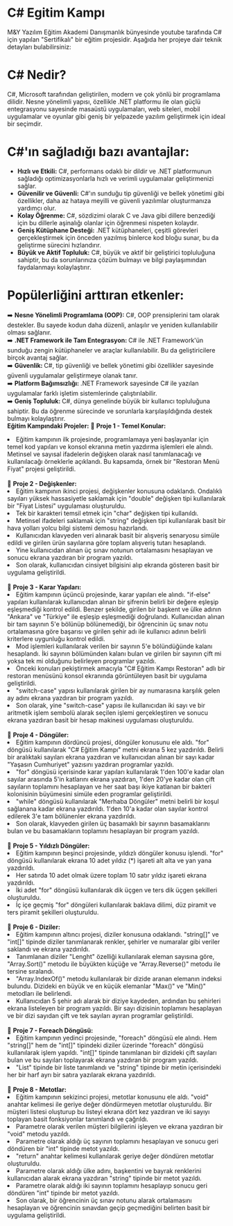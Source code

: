 # C# Egitim Kampı 

M&Y Yazılım Eğitim Akademi Danışmanlık bünyesinde youtube tarafında C# için yapılan "Sertifikalı" bir eğitim projesidir. Aşağıda her projeye dair teknik detayları bulabilirsiniz:

# C# Nedir?
C#, Microsoft tarafından geliştirilen, modern ve çok yönlü bir programlama dilidir. Nesne yönelimli yapısı, özellikle .NET platformu ile olan güçlü entegrasyonu sayesinde masaüstü uygulamaları, web siteleri, mobil uygulamalar ve oyunlar gibi geniş bir yelpazede yazılım geliştirmek için ideal bir seçimdir.
# C#'ın sağladığı bazı avantajlar:
* **Hızlı ve Etkili:** C#, performans odaklı bir dildir ve .NET platformunun sağladığı optimizasyonlarla hızlı ve verimli uygulamalar geliştirmenizi sağlar.
* **Güvenilir ve Güvenli:** C#'ın sunduğu tip güvenliği ve bellek yönetimi gibi özellikler, daha az hataya meyilli ve güvenli yazılımlar oluşturmanıza yardımcı olur.
* **Kolay Öğrenme:** C#, sözdizimi olarak C ve Java gibi dillere benzediği için bu dillerle aşinalığı olanlar için öğrenmesi nispeten kolaydır.
* **Geniş Kütüphane Desteği:** .NET kütüphaneleri, çeşitli görevleri gerçekleştirmek için önceden yazılmış binlerce kod bloğu sunar, bu da geliştirme sürecini hızlandırır.
* **Büyük ve Aktif Topluluk:** C#, büyük ve aktif bir geliştirici topluluğuna sahiptir, bu da sorunlarınıza çözüm bulmayı ve bilgi paylaşımından faydalanmayı kolaylaştırır.

# Popülerliğini arttıran etkenler:

➡️ <b> Nesne Yönelimli Programlama (OOP):</b> C#, OOP prensiplerini tam olarak destekler. Bu sayede kodun daha düzenli, anlaşılır ve yeniden kullanılabilir olması sağlanır.<br>
➡️ <b> .NET Framework ile Tam Entegrasyon: </b> C# ile .NET Framework'ün sunduğu zengin kütüphaneler ve araçlar kullanılabilir. Bu da geliştiricilere birçok avantaj sağlar.<br>
➡️ <b> Güvenlik: </b> C#, tip güvenliği ve bellek yönetimi gibi özellikler sayesinde güvenli uygulamalar geliştirmeye olanak tanır.<br>
➡️ <b> Platform Bağımsızlığı: </b> .NET Framework sayesinde C# ile yazılan uygulamalar farklı işletim sistemlerinde çalıştırılabilir.<br>
➡️ <b> Geniş Topluluk: </b> C#, dünya genelinde büyük bir kullanıcı topluluğuna sahiptir. Bu da öğrenme sürecinde ve sorunlarla karşılaşıldığında destek bulmayı kolaylaştırır.<br>
 <b>Eğitim Kampındaki Projeler:</b>
📍 <b> Proje 1 - Temel Konular: </b>

<li> Eğitim kampının ilk projesinde, programlamaya yeni başlayanlar için temel kod yapıları ve konsol ekranına metin yazdırma işlemleri ele alındı. Metinsel ve sayısal ifadelerin değişken olarak nasıl tanımlanacağı ve kullanılacağı örneklerle açıklandı. Bu kapsamda, örnek bir "Restoran Menü Fiyat" projesi geliştirildi.
</li>
<br />
📍 <b> Proje 2 - Değişkenler: </b>

<li>Eğitim kampının ikinci projesi, değişkenler konusuna odaklandı. Ondalıklı sayıları yüksek hassasiyetle saklamak için "double" değişken tipi kullanılarak bir "Fiyat Listesi" uygulaması oluşturuldu.
<li>Tek bir karakteri temsil etmek için "char" değişken tipi kullanıldı.</li>
<li>Metinsel ifadeleri saklamak için "string" değişken tipi kullanılarak basit bir hava yolları yolcu bilgi sistemi demosu hazırlandı.</li>
<li>Kullanıcıdan klavyeden veri alınarak basit bir alışveriş senaryosu simüle edildi ve girilen ürün sayılarına göre toplam alışveriş tutarı hesaplandı.</li>
<li>Yine kullanıcıdan alınan üç sınav notunun ortalamasını hesaplayan ve sonucu ekrana yazdıran bir program yazıldı.</li>
<li>Son olarak, kullanıcıdan cinsiyet bilgisini alıp ekranda gösteren basit bir uygulama geliştirildi.</li>
<br />
📍 <b> Proje 3 - Karar Yapıları: </b>

<li>Eğitim kampının üçüncü projesinde, karar yapıları ele alındı. "if-else" yapıları kullanılarak kullanıcıdan alınan bir şifrenin belirli bir değere eşleşip eşleşmediği kontrol edildi. Benzer şekilde, girilen bir başkent ve ülke adının "Ankara" ve "Türkiye" ile eşleşip eşleşmediği doğrulandı. Kullanıcıdan alınan bir tam sayının 5'e bölünüp bölünemediği, bir öğrencinin üç sınav notu ortalamasına göre başarısı ve girilen şehir adı ile kullanıcı adının belirli kriterlere uygunluğu kontrol edildi.</li>
<li>Mod işlemleri kullanılarak verilen bir sayının 5'e bölündüğünde kalanı hesaplandı. İki sayının bölümünden kalanı bulan ve girilen bir sayının çift mi yoksa tek mi olduğunu belirleyen programlar yazıldı.</li>
<li>Önceki konuları pekiştirmek amacıyla "C# Eğitim Kampı Restoran" adlı bir restoran menüsünü konsol ekranında görüntüleyen basit bir uygulama geliştirildi. </li>
<li>"switch-case" yapısı kullanılarak girilen bir ay numarasına karşılık gelen ay adını ekrana yazdıran bir program yazıldı.</li>
<li>Son olarak, yine "switch-case" yapısı ile kullanıcıdan iki sayı ve bir aritmetik işlem sembolü alarak seçilen işlemi gerçekleştiren ve sonucu ekrana yazdıran basit bir hesap makinesi uygulaması oluşturuldu.</li>
<br />
📍 <b> Proje 4 - Döngüler: </b>

<li>Eğitim kampının dördüncü projesi, döngüler konusunu ele aldı. "for" döngüsü kullanılarak "C# Eğitim Kampı" metni ekrana 5 kez yazdırıldı. Belirli bir aralıktaki sayıları ekrana yazdıran ve kullanıcıdan alınan bir sayı kadar "Yaşasın Cumhuriyet" yazısını yazdıran programlar yazıldı.</li>
<li>"for" döngüsü içerisinde karar yapıları kullanılarak 1'den 100'e kadar olan sayılar arasında 5'in katlarını ekrana yazdıran, 1'den 20'ye kadar olan çift sayıların toplamını hesaplayan ve her saat başı ikiye katlanan bir bakteri kolonisinin büyümesini simüle eden programlar geliştirildi.</li>
<li>"while" döngüsü kullanılarak "Merhaba Döngüler" metni belirli bir koşul sağlanana kadar ekrana yazdırıldı. 1'den 10'a kadar olan sayılar kontrol edilerek 3'e tam bölünenler ekrana yazdırıldı.</li>
<li>Son olarak, klavyeden girilen üç basamaklı bir sayının basamaklarını bulan ve bu basamakların toplamını hesaplayan bir program yazıldı.</li>
<br />
📍 <b> Proje 5 - Yıldızlı Döngüler: </b>

<li>Eğitim kampının beşinci projesinde, yıldızlı döngüler konusu işlendi. "for" döngüsü kullanılarak ekrana 10 adet yıldız (*) işareti alt alta ve yan yana yazdırıldı.</li>
<li>Her satırda 10 adet olmak üzere toplam 10 satır yıldız işareti ekrana yazdırıldı. </li>
<li>İki adet "for" döngüsü kullanılarak dik üçgen ve ters dik üçgen şekilleri oluşturuldu. </li>
<li>İç içe geçmiş "for" döngüleri kullanılarak baklava dilimi, düz piramit ve ters piramit şekilleri oluşturuldu.</li>
<br />
📍 <b> Proje 6 - Diziler: </b>

<li>Eğitim kampının altıncı projesi, diziler konusuna odaklandı. "string[]" ve "int[]" tipinde diziler tanımlanarak renkler, şehirler ve numaralar gibi veriler saklandı ve ekrana yazdırıldı.</li>
<li>Tanımlanan diziler "Lenght" özelliği kullanılarak eleman sayısına göre, "Array.Sort()" metodu ile büyükten küçüğe ve "Array.Reverse()" metodu ile tersine sıralandı.</li>
<li>"Array.IndexOf()" metodu kullanılarak bir dizide aranan elemanın indeksi bulundu. Dizideki en büyük ve en küçük elemanlar "Max()" ve "Min()" metodları ile belirlendi.</li>
<li>Kullanıcıdan 5 şehir adı alarak bir diziye kaydeden, ardından bu şehirleri ekrana listeleyen bir program yazıldı. Bir sayı dizisinin toplamını hesaplayan ve bir dizi sayıdan çift ve tek sayıları ayıran programlar geliştirildi.</li>
<br />
📍 <b> Proje 7 - Foreach Döngüsü: </b>

<li>Eğitim kampının yedinci projesinde, "foreach" döngüsü ele alındı. Hem "string[]" hem de "int[]" tipindeki diziler üzerinde "foreach" döngüsü kullanılarak işlem yapıldı. "int[]" tipinde tanımlanan bir dizideki çift sayıları bulan ve bu sayıları toplayarak ekrana yazdıran bir program yazıldı.</li>
<li>"List<int>" tipinde bir liste tanımlandı ve "string" tipinde bir metin içerisindeki her bir harf ayrı bir satıra yazılarak ekrana yazdırıldı.</li>
<br />
📍 <b> Proje 8 - Metotlar: </b>

<li>Eğitim kampının sekizinci projesi, metotlar konusunu ele aldı. "void" anahtar kelimesi ile geriye değer döndürmeyen metotlar oluşturuldu. Bir müşteri listesi oluşturup bu listeyi ekrana dört kez yazdıran ve iki sayıyı toplayan basit fonksiyonlar tanımlandı ve çağrıldı.</li>
<li>Parametre olarak verilen müşteri bilgilerini işleyen ve ekrana yazdıran bir "void" metodu yazıldı.</li>
<li>Parametre olarak aldığı üç sayının toplamını hesaplayan ve sonucu geri döndüren bir "int" tipinde metot yazıldı.</li>
<li>"return" anahtar kelimesi kullanılarak geriye değer döndüren metotlar oluşturuldu.</li>
<li>Parametre olarak aldığı ülke adını, başkentini ve bayrak renklerini kullanıcıdan alarak ekrana yazdıran "string" tipinde bir metot yazıldı.</li>
<li>Parametre olarak aldığı iki sayının toplamını hesaplayıp sonucu geri döndüren "int" tipinde bir metot yazıldı.</li>
<li>Son olarak, bir öğrencinin üç sınav notunu alarak ortalamasını hesaplayan ve öğrencinin sınavdan geçip geçmediğini belirten basit bir uygulama geliştirildi.</li>
